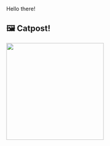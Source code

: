 Hello there!



## 🖼️ Catpost!

<sub>
    <img src="https://cdn2.thecatapi.com/images/16r.jpg" height="256">
</sub>

